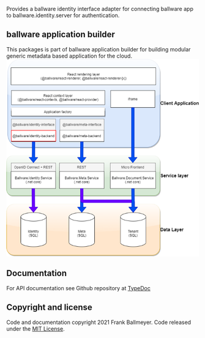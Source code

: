 Provides a ballware identity interface adapter for connecting ballware app to ballware.identity.server for authentication.

## ballware application builder
This packages is part of ballware application builder for building modular generic metadata based application for the cloud.
<br/>
<img src="https://github.com/ballware/ballware-client/blob/main/packages/identity-backend/assets/landscape.png">

## Documentation
For API documentation see Github repository at [TypeDoc](packages/identity-backend/docs/modules.md)

## Copyright and license
Code and documentation copyright 2021 Frank Ballmeyer. Code released under the [MIT License](https://github.com/ballware/ballware-client/blob/main/LICENSE).
